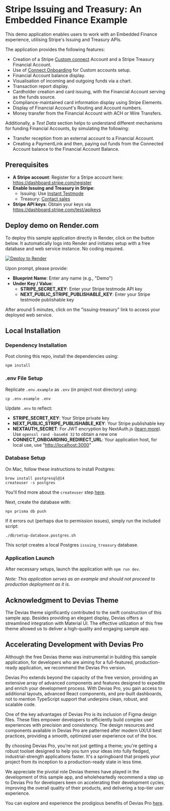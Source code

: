 # Stripe Issuing and Treasury: An Embedded Finance Example

This demo application enables users to work with an Embedded Finance experience, utilising Stripe's Issuing and Treasury APIs.

The application provides the following features:

- Creation of a Stripe [Custom connect](https://stripe.com/docs/connect/custom-accounts) Account and a Stripe Treasury Financial Account.
- Use of [Connect Onboarding](https://stripe.com/docs/connect/connect-onboarding) for Custom accounts setup.
- Financial Account balance display.
- Visualisation of incoming and outgoing funds via a chart.
- Transaction report display.
- Cardholder creation and card issuing, with the Financial Account serving as the funds source.
- Compliance-maintained card information display using Stripe Elements.
- Display of Financial Account's Routing and Account numbers.
- Money transfer from the Financial Account with ACH or Wire Transfers.

Additionally, a *Test Data* section helps to understand different mechanisms for funding Financial Accounts, by simulating the following:

- Transfer reception from an external account to a Financial Account.
- Creating a PaymentLink and then, paying out funds from the Connected Account balance to the Financial Account Balance.

## Prerequisites

- **A Stripe account**: Register for a Stripe account here: <https://dashboard.stripe.com/register>
- **Enable Issuing and Treasury in Stripe**:
  - Issuing: Use [Instant Testmode](https://dashboard.stripe.com/setup/issuing/activate)
  - Treasury: [Contact sales](https://go.stripe.global/treasury-inquiry)
- **Stripe API keys**: Obtain your keys via <https://dashboard.stripe.com/test/apikeys>

## Deploy demo on Render.com

To deploy this sample application directly in Render, click on the button below. It automatically logs into Render and
initiates setup with a free database and web service instance. No coding required.

[![Deploy to Render](https://render.com/images/deploy-to-render-button.svg)](https://render.com/deploy?repo=https://github.com/stripe-samples/issuing-treasury)

Upon prompt, please provide:

- **Blueprint Name**: Enter any name (e.g., "Demo")
- **Under Key / Value**:
  - **STRIPE_SECRET_KEY**: Enter your Stripe testmode API key
  - **NEXT_PUBLIC_STRIPE_PUBLISHABLE_KEY**: Enter your Stripe testmode publishable key

After around 5 minutes, click on the "issuing-treasury" link to access your deployed web service.

## Local Installation

### Dependency Installation

Post cloning this repo, install the dependencies using:

    npm install

### .env File Setup

Replicate `.env.example` as `.env` (in project root directory) using:

    cp .env.example .env

Update `.env` to reflect:

- **STRIPE_SECRET_KEY**: Your Stripe private key
- **NEXT_PUBLIC_STRIPE_PUBLISHABLE_KEY**: Your Stripe publishable key
- **NEXTAUTH_SECRET**: For JWT encryption by NextAuth.js ([learn more](https://next-auth.js.org/configuration/options#nextauth_secret)). Use `openssl rand -base64 32` to obtain a new one
- **CONNECT_ONBOARDING_REDIRECT_URL**: Your application host, for local use, use "<http://localhost:3000>"

### Database Setup

On Mac, follow these instructions to install Postgres:

    brew install postgresql@14
    createuser -s postgres

You'll find more about the `createuser` step [here](https://stackoverflow.com/a/15309551).

Next, create the database with:

    npx prisma db push

If it errors out (perhaps due to permission issues), simply run the included script:

    ./db/setup-database.postgres.sh

This script creates a local Postgres `issuing_treasury` database.

### Application Launch

After necessary setups, launch the application with `npm run dev`.

*Note: This application serves as an example and should not proceed to production deployment as it is.*

## Acknowledgment to Devias Theme

The Devias theme significantly contributed to the swift construction of this sample app. Besides providing an elegant display, Devias offers a streamlined integration with Material UI. The effective utilization of this free theme allowed us to deliver a high-quality and engaging sample app.

## Accelerating Development with Devias Pro

Although the free Devias theme was instrumental in building this sample application, for developers who are aiming for a full-featured, production-ready application, we recommend the Devias Pro version.

Devias Pro extends beyond the capacity of the free version, providing an extensive array of advanced components and features designed to expedite and enrich your development process. With Devias Pro, you gain access to additional layouts, advanced React components, and pre-built dashboards, not to mention TypeScript support that underpins clean, robust, and scalable code.

One of the key advantages of Devias Pro is its inclusion of Figma design files. These files empower developers to efficiently build complex user experiences with precision and consistency. The design resources and components available in Devias Pro are patterned after modern UX/UI best practices, providing a smooth, optimized user experience out of the box.

By choosing Devias Pro, you're not just getting a theme; you're getting a robust toolset designed to help you turn your ideas into fully fledged, industrial-strength applications faster. It's a springboard that propels your project from its inception to a production-ready state in less time.

We appreciate the pivotal role Devias themes have played in the development of this sample app, and wholeheartedly recommend a step up to Devias Pro for developers keen on accelerating their development cycles, improving the overall quality of their products, and delivering a top-tier user experience.

You can explore and experience the prodigious benefits of Devias Pro [here](https://material-kit-pro-react.devias.io/).
